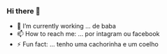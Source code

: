 ### Hi there 👋

- 🔭 I’m currently working  ... de baba
- 📫 How to reach me: ... por intagram ou facebook
- ⚡ Fun fact: ... tenho uma cachorinha e um coelho 

